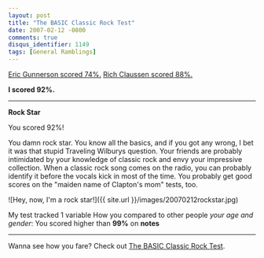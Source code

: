 ```yaml
---
layout: post
title: "The BASIC Classic Rock Test"
date: 2007-02-12 -0800
comments: true
disqus_identifier: 1149
tags: [General Ramblings]
---
```

<!--markdownlint-disable MD036 -->
[Eric Gunnerson scored 74%.](http://blogs.msdn.com/ericgu/archive/2006/12/11/classic-rock-test.aspx)
[Rich Claussen scored 88%.](http://richhubbins.theclaussens.com/PermaLink,guid,ef3fa33f-2229-454b-b506-15548a6c1c06.aspx)

**I scored 92%.**

---

**Rock Star**

You scored 92%!

You damn rock star. You know all the basics, and if you got any wrong, I
bet it was that stupid Traveling Wilburys question. Your friends are
probably intimidated by your knowledge of classic rock and envy your
impressive collection. When a classic rock song comes on the radio, you
can probably identify it before the vocals kick in most of the time. You
probably get good scores on the "maiden name of Clapton's mom" tests,
too.

![Hey, now, I'm a rock
star!]({{ site.url }}/images/20070212rockstar.jpg)

My test tracked 1 variable How you compared to other people *your age
and gender*: You scored higher than **99%** on **notes**

---

Wanna see how you fare? Check out [The BASIC Classic Rock
Test](http://www.okcupid.com/tests/take?testid=9994175725051725569).
